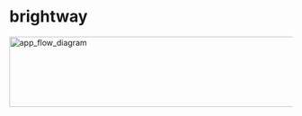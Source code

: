 # brightway


<img width="768" height="125" alt="app_flow_diagram" src="https://github.com/user-attachments/assets/0539fbff-959a-4cc7-a709-57edb1b56a11" />
